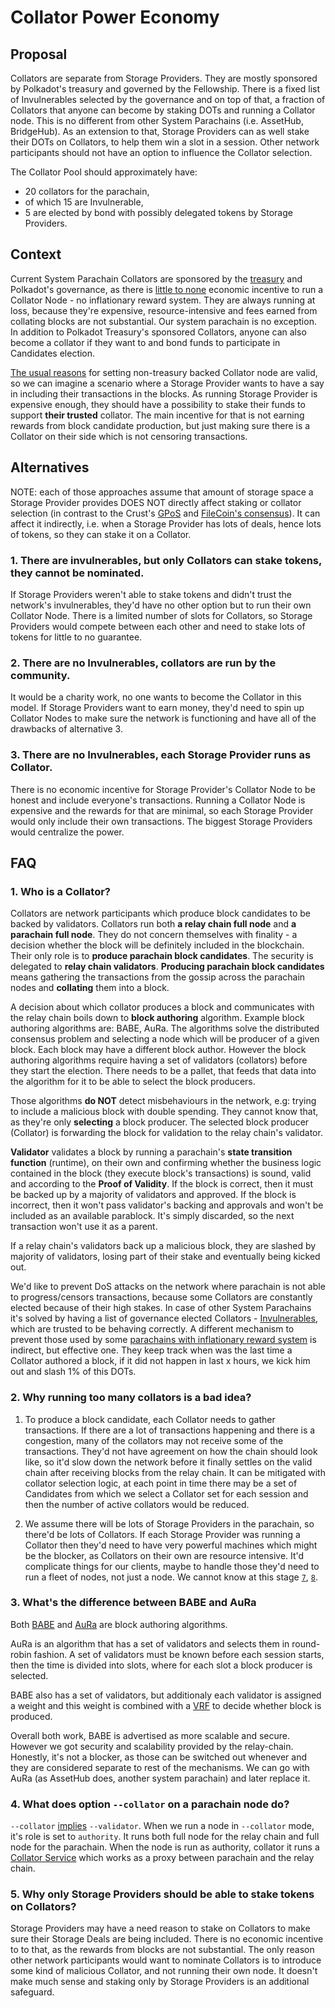 # Collator Power Economy

## Proposal

Collators are separate from Storage Providers. They are mostly sponsored by Polkadot's treasury and governed by the Fellowship.
There is a fixed list of Invulnerables selected by the governance and on top of that, a fraction of Collators that anyone can become by staking DOTs and running a Collator node. This is no different from other System Parachains (i.e. AssetHub, BridgeHub).
As an extension to that, Storage Providers can as well stake their DOTs on Collators, to help them win a slot in a session. 
Other network participants should not have an option to influence the Collator selection.

The Collator Pool should approximately have:
- 20 collators for the parachain,
- of which 15 are Invulnerable,
- 5 are elected by bond with possibly delegated tokens by Storage Providers.

## Context

Current System Parachain Collators are sponsored by the [treasury][2] and Polkadot's governance, as there is [little to none][1] economic incentive to run a Collator Node - no inflationary reward system. They are always running at loss, because they're expensive, resource-intensive and fees earned from collating blocks are not substantial.
Our system parachain is no exception. In addition to Polkadot Treasury's sponsored Collators, anyone can also become a collator if they want to and bond funds to participate in Candidates election.

[The usual reasons][3] for setting non-treasury backed Collator node are valid, so we can imagine a scenario where a Storage Provider wants to have a say in including their transactions in the blocks. As running Storage Provider is expensive enough, they should have a possibility to stake their funds to support **their trusted** collator. The main incentive for that is not earning rewards from block candidate production, but just making sure there is a Collator on their side which is not censoring transactions.

## Alternatives

NOTE: each of those approaches assume that amount of storage space a Storage Provider provides DOES NOT directly affect staking or collator selection (in contrast to the Crust's [GPoS][4] and [FileCoin's consensus][5]).
It can affect it indirectly, i.e. when a Storage Provider has lots of deals, hence lots of tokens, so they can stake it on a Collator.

### 1. There are invulnerables, but only Collators can stake tokens, they cannot be nominated.

If Storage Providers weren't able to stake tokens and didn't trust the network's invulnerables, they'd have no other option but to run their own Collator Node. There is a limited number of slots for Collators, so Storage Providers would compete between each other and need to stake lots of tokens for little to no guarantee. 

### 2. There are no Invulnerables, collators are run by the community.

It would be a charity work, no one wants to become the Collator in this model. If Storage Providers want to earn money, they'd need to spin up Collator Nodes to make sure the network is functioning and have all of the drawbacks of alternative 3.

### 3. There are no Invulnerables, each Storage Provider runs as Collator.

There is no economic incentive for Storage Provider's Collator Node to be honest and include everyone's transactions.
Running a Collator Node is expensive and the rewards for that are minimal, so each Storage Provider would only include their own transactions. The biggest Storage Providers would centralize the power. 

## FAQ

### 1. Who is a Collator? 

Collators are network participants which produce block candidates to be backed by validators.
Collators run both **a relay chain full node** and **a parachain full node**.
They do not concern themselves with finality - a decision whether the block will be definitely included in the blockchain.
Their only role is to **produce parachain block candidates**. The security is delegated to **relay chain validators**.
**Producing parachain block candidates** means gathering the transactions from the gossip across the parachain nodes and **collating** them into a block. 

A decision about which collator produces a block and communicates with the relay chain boils down to **block authoring** algorithm. 
Example block authoring algorithms are: BABE, AuRa. The algorithms solve the distributed consensus problem and selecting a node which will be producer of a given block. Each block may have a different block author.
However the block authoring algorithms require having a set of validators (collators) before they start the election.
There needs to be a pallet, that feeds that data into the algorithm for it to be able to select the block producers.

Those algorithms **do NOT** detect misbehaviours in the network, e.g: trying to include a malicious block with double spending. They cannot know that, as they're only **selecting** a block producer. The selected block producer (Collator) is forwarding the block for validation to the relay chain's validator. 

**Validator** validates a block by running a parachain's **state transition function** (runtime), on their own and confirming whether the business logic contained in the block (they execute block's transactions) is sound, valid and according to the **Proof of Validity**. If the block is correct, then it must be backed up by a majority of validators and approved.
If the block is incorrect, then it won't pass validator's backing and approvals and won't be included as an available parablock.
It's simply discarded, so the next transaction won't use it as a parent.

If a relay chain's validators back up a malicious block, they are slashed by majority of validators, losing part of their stake and eventually being kicked out.

We'd like to prevent DoS attacks on the network where parachain is not able to progress/censors transactions, because some Collators are constantly elected because of their high stakes. 
In case of other System Parachains it's solved by having a list of governance elected Collators - [Invulnerables][1], which are trusted to be behaving correctly.
A different mechanism to prevent those used by some [parachains with inflationary reward system][6] is indirect, but effective one. They keep track when was the last time a Collator authored a block, if it did not happen in last x hours, we kick him out and slash 1% of this DOTs.

### 2. Why running too many collators is a bad idea?

1. To produce a block candidate, each Collator needs to gather transactions. If there are a lot of transactions happening and there is a congestion, many of the collators may not receive some of the transactions. They'd not have agreement on how the chain should look like, so it'd slow down the network before it finally settles on the valid chain after receiving blocks from the relay chain. 
It can be mitigated with collator selection logic, at each point in time there may be a set of Candidates from which we select a Collator set for each session and then the number of active collators would be reduced.

2. We assume there will be lots of Storage Providers in the parachain, so there'd be lots of Collators.
If each Storage Provider was running a Collator then they'd need to have very powerful machines which might be the blocker, as Collators on their own are resource intensive. It'd complicate things for our clients, maybe to handle those they'd need to run a fleet of nodes, not just a node. We cannot know at this stage [`7`][7], [`8`][8].

### 3. What's the difference between BABE and AuRa

Both [BABE][9] and [AuRa][10] are block authoring algorithms. 

AuRa is an algorithm that has a set of validators and selects them in round-robin fashion. A set of validators must be known before each session starts, then the time is divided into slots, where for each slot a block producer is selected.

BABE also has a set of validators, but additionaly each validator is assigned a weight and this weight is combined with a [VRF][11] to decide whether block is produced.

Overall both work, BABE is advertised as more scalable and secure. However we got security and scalability provided by the relay-chain.
Honestly, it's not a blocker, as those can be switched out whenever and they are considered separate to rest of the mechanisms.
We can go with AuRa (as AssetHub does, another system parachain) and later replace it.

### 4. What does option `--collator` on a parachain node do?

`--collator` [implies][12] `--validator`.
When we run a node in `--collator` mode, it's role is set to `authority`.
It runs both full node for the relay chain and full node for the parachain.
When the node is run as authority, collator it runs a [Collator Service][13] which works as a proxy between parachain and the relay chain.

### 5. Why only Storage Providers should be able to stake tokens on Collators?

Storage Providers may have a need reason to stake on Collators to make sure their Storage Deals are being included.
There is no economic incentive to to that, as the rewards from blocks are not substantial.
The only reason other network participants would want to nominate Collators is to introduce some kind of malicious Collator, 
and not running their own node. It doesn't make much sense and staking only by Storage Providers is an additional safeguard.

[1]: https://github.com/polkadot-fellows/RFCs/blob/main/text/0007-system-collator-selection.md
[2]: https://polkadot.polkassembly.io/referenda/288
[3]: https://github.com/polkadot-fellows/RFCs/blob/main/text/0007-system-collator-selection.md#explanation
[4]: https://polkadot-blockchain-academy.github.io/pba-book/economics/economics-of-polkadot/page.html
[5]: https://spec.filecoin.io/#section-algorithms.expected_consensus
[6]: https://docs.astar.network/docs/build/nodes/collator/learn/
[7]: https://forum.polkadot.network/t/determine-collator-node-minimal-performance-requirement/613/6
[8]: https://docs.astar.network/docs/build/nodes/collator/requirements/
[9]: https://research.web3.foundation/Polkadot/protocols/block-production/Babe
[10]: https://openethereum.github.io/Aura.html
[11]: https://en.wikipedia.org/wiki/Verifiable_random_function
[12]: https://github.com/paritytech/polkadot-sdk/blob/5fb4c40a3ea24ae3ab2bdfefb3f3a40badc2a583/cumulus/client/cli/src/lib.rs#L356
[13]: https://github.com/paritytech/polkadot-sdk/blob/5fb4c40a3ea24ae3ab2bdfefb3f3a40badc2a583/cumulus/client/collator/src/service.rs
